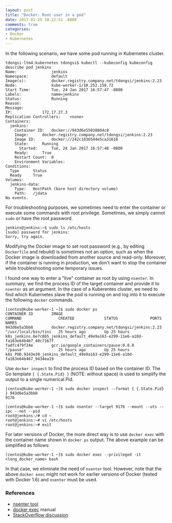 ```yaml
---
layout: post
title: "Docker: Root user in a pod"
date: 2017-01-25 18:22:51 -0800
comments: true
categories: 
- Docker
- Kubernetes
---
```


In the following scenario, we have some pod running in Kubernetes cluster.

```
tdongsi-ltm4:kubernetes tdongsi$ kubectl --kubeconfig kubeconfig describe pod jenkins
Name:				jenkins
Namespace:			default
Image(s):			docker.registry.company.net/tdongsi/jenkins:2.23
Node:				kube-worker-1/10.252.158.72
Start Time:			Tue, 24 Jan 2017 16:57:47 -0800
Labels:				name=jenkins
Status:				Running
Reason:
Message:
IP:				172.17.27.3
Replication Controllers:	<none>
Containers:
  jenkins:
    Container ID:	docker://943d6e55038804c8
    Image:		docker.registry.company.net/tdongsi/jenkins:2.23
    Image ID:		docker://242c1836544e5ca31616
    State:		Running
      Started:		Tue, 24 Jan 2017 16:57:48 -0800
    Ready:		True
    Restart Count:	0
    Environment Variables:
Conditions:
  Type		Status
  Ready 	True
Volumes:
  jenkins-data:
    Type:	HostPath (bare host directory volume)
    Path:	/jdata
No events. 
```

For troubleshooting purposes, we sometimes need to enter the container or execute some commands with root privilege.
Sometimes, we simply cannot `sudo` or have the root password.

```
jenkins@jenkins:~$ sudo ls /etc/hosts
[sudo] password for jenkins:
Sorry, try again.
```

Modifying the Docker image to set root password (e.g., by editing `Dockerfile` and rebuild) is sometimes not an option, 
such as when the Docker image is downloaded from another source and read-only.
Moreover, if the container is running in production, we don't want to stop the container while troubleshooting some temporary issues.

I found one way to enter a "live" container as root by using `nsenter`.
In summary, we find the process ID of the target container and provide it to `nsenter` as an argument.
In the case of a Kuberentes cluster, we need to find which Kubernetes slave the pod is running on and log into it to execute the following `docker` commands.

``` plain Finding running container ID and name
[centos@kube-worker-1 ~]$ sudo docker ps
CONTAINER ID        IMAGE                                              COMMAND                CREATED             STATUS              PORTS               NAMES
943d6e5a3bb8        docker.registry.company.net/tdongsi/jenkins:2.23   "/usr/local/bin/tini   25 hours ago        Up 25 hours                             k8s_jenkins.6e7c865_jenkins_default_49e9a163-e299-11e6-a10d-fa163e64b467_40c7167f
fadfc479f24e        gcr.io/google_containers/pause:0.8.0               "/pause"               25 hours ago        Up 25 hours                             k8s_POD.9243e30_jenkins_default_49e9a163-e299-11e6-a10d-fa163e64b467_9434ea19
```

Use `docker inspect` to find the process ID based on the container ID.
The Go template `{ {.State.Pid} }` (NOTE: without space) is used to simplify the output to a single numerical Pid.

``` plain
[centos@kube-worker-1 ~]$ sudo docker inspect --format { {.State.Pid} } 943d6e5a3bb8
9176

[centos@kube-worker-1 ~]$ sudo nsenter --target 9176 --mount --uts --ipc --net --pid
root@jenkins:/# cd ~
root@jenkins:~# vi /etc/hosts
root@jenkins:~# exit
```

For later versions of Docker, the more direct way is to use `docker exec` with the container name shown in `docker ps` output. 
The above example can be simplified as follows:

```
[centos@kube-worker-1 ~]$ sudo docker exec --privileged -it <long_docker_name> bash
```

In that case, we eliminate the need of `nsenter` tool.
However, note that the above `docker exec` might not work for earlier versions of Docker (tested with Docker 1.6) and `nsenter` must be used.

### References

* [nsenter tool](https://github.com/jpetazzo/nsenter)
* [docker exec](https://docs.docker.com/engine/reference/commandline/exec/) manual
* [StackOverflow discussion](http://stackoverflow.com/questions/28721699/root-password-inside-a-docker-container)

